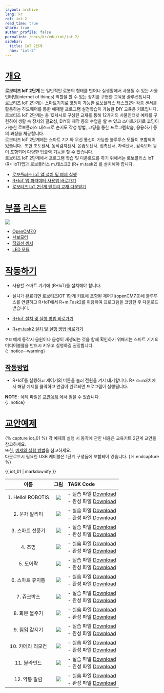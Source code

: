 ```yaml
---
layout: archive
lang: kr
ref: iot-2
read_time: true
share: true
author_profile: false
permalink: /docs/kr/edu/iot/iot-2/
sidebar:
  title: IoT 2단계
  nav: "iot-2"
---
```


# [개요](#개요)

**로보티즈 IoT 2단계** 는 일반적인 로봇의 형태를 벗어나 실생활에서 사용될 수 있는 사물인터넷(internet of things) 역할을 할 수 있는 장치를 구현한 교육용 솔루션입니다.   
로보티즈 IoT 2단계는 스마트기기로 코딩이 가능한 로보플러스 태스크2와 각종 센서를 활용하는 하드웨어를 통한 예제별 프로그램 실전학습이 가능한 DIY 교육용 키트입니다.  
로보티즈 IoT 2단계는 총 12차시로 구성된 교재를 통해 12가지의 사물인터넷 예제를 구현하여 생활 속 장치의 필요성, DIY의 제작 등의 수업을 할 수 있고 스마트기기로 코딩이 가능한 로보플러스 태스크로 순서도 작성 방법, 코딩을 통한 프로그램학습, 응용하기 등의 과정을 제공합니다.   
로보티즈 IoT 2단계에는 스마트 기기와 무선 통신이 가능한 블루투스 모듈이 포함되어 있습니다.  또한 조도센서, 동작감지센서, 온습도센서, 접촉센서, 자석센서, 감속모터 등이 포함되어 다양한 입출력 기능을 할 수 있습니다.  
로보티즈 IoT 2단계에서 프로그램 학습 및 다운로드를 하기 위해서는 로보플러스 IoT (R+ IoT)앱과 로보플러스 m.태스크2 (R+ m.task2) 를 설치해야 합니다.

- [로보플러스 IoT 앱 설치 및 예제 실행]  
- [R+IoT 앱 파라미터 사용법 바로가기]
- [로보티즈 IoT 2단계 엔트리 교재 다운받기]

# [부품 리스트](부품-리스트)

![](/assets/images/edu/iot/robotis_iot_l2_partlist_kr.png)

- [OpenCM7.0]
- [서보모터]
- [적외선 센서]
- [LED 모듈]

# [작동하기](#작동하기)

- 사용할 스마트 기기에 (R+IoT)를 설치해야 합니다.
- 설치가 완료되면 로보티즈IOT 1단계 키트에 포함된 제어기(openCM7.0)에 블루투스를 연결하고 R+IoT에서 R+m.Task2를 이용하여 프로그램을 코딩한 후 다운로드 받습니다.

- [R+IoT 설치 및 실행 방법 바로가기]
- [R+m.task2 설치 및 실행 방법 바로가기]

`주의` 예제 동작시 음원이나 음성이 재생되는 것을 함께 확인하기 위해서는 스마트 기기의 미디어볼륨을 반드시 키우고 실행하길 권장합니다.   
{: .notice--warning}

## [작동방법](#작동방법)

- R+IoT를 실행하고 제어기의 버튼을 눌러 전원을 켜서 대기합니다. R+ 스크래치에서 해당 예제를 클릭하고 연결이 완료되면 프로그램이 실행됩니다.

**NOTE** : 예제 파일은 [교안예제] 에서 얻을 수 있습니다.  
{: .notice}  

# [교안예제](#교안예제)

{% capture iot_01 %}
각 예제의 실행 시 동작에 관한 내용은 교육키트 2단계 교안을 참고하세요.  
또한, [예제의 실행 방법]을 참고하세요.  
다운로드시 필요한 USB 케이블은 1단계 구성품에 포함되어 있습니다.
{% endcapture %}

<div class="notice--warning">{{ iot_01 | markdownify }}</div>

|이름|그림|TASK Code
| :---: | :-----: | :--- |
|1. Hello! ROBOTIS|![](/assets/images/edu/iot/iot_l2_1_hello_KR.png)|- 실습 파일 [Download][IoT_L2_1_Hello(p)_KR] <br />- 완성 파일 [Download][IoT_L2_1_Hello_KR]|
|2. 문자 알리미|![](/assets/images/edu/iot/iot_l2_2_messagesignal_KR.png)|- 실습 파일 [Download][IoT_L2_2_MessageSignal(p)_KR]<br />- 완성 파일 [Download][IoT_L2_2_MessageSignal_KR]|
|3. 스마트 선풍기|![](/assets/images/edu/iot/iot_l2_3_fan_KR.png)|- 실습 파일 [Download][IoT_L2_3_Fan(p)_KR]<br />- 완성 파일 [Download][IoT_L2_3_Fan_KR]|
|4. 조명|![](/assets/images/edu/iot/iot_l2_4_lamp_KR.png)|- 실습 파일 [Download][IoT_L2_4_Lamp(p)_KR]<br />- 완성 파일 [Download][IoT_L2_4_Lamp_KR]|
|5. 도어락|![](/assets/images/edu/iot/iot_l2_5_doorlock_KR.png)|- 실습 파일 [Download][IoT_L2_5_DoorLock(p)_KR]<br />- 완성 파일 [Download][IoT_L2_5_DoorLock_KR]|
|6. 스마트 휴지통|![](/assets/images/edu/iot/iot_l2_6_wastebasket_KR.png)|- 실습 파일 [Download][IoT_L2_6_WasteBasket(p)_KR]<br />- 완성 파일 [Download][IoT_L2_6_WasteBasket_KR]|
|7. 쥬크박스|![](/assets/images/edu/iot/iot_l2_7_jukebox_KR.png)|- 실습 파일 [Download][IoT_L2_7_JukeBox(p)_KR]<br />- 완성 파일 [Download][IoT_L2_7_JukeBox_KR]|
|8. 화분 물주기|![](/assets/images/edu/iot/iot_l2_8_flowermanagement_KR.png)|- 실습 파일 [Download][IoT_L2_8_FlowerManagement(p)_KR]<br />- 완성 파일 [Download][IoT_L2_8_FlowerManagement_KR]|
|9. 침입 감지기|![](/assets/images/edu/iot/iot_l2_9_intrusiondetector_KR.png)|- 실습 파일 [Download][IoT_L2_9_IntrusionDetector(p)_KR]<br />- 완성 파일 [Download][IoT_L2_9_IntrusionDetector_KR]|
|10. 카메라 리모컨|![](/assets/images/edu/iot/iot_l2_10_cameraremote_KR.png)|- 실습 파일 [Download][IoT_L2_10_CameraRemote(p)_KR]<br />- 완성 파일 [Download][IoT_L2_10_CameraRemote_KR]|
|11. 블라인드|![](/assets/images/edu/iot/iot_l2_11_blind_KR.png)|- 실습 파일 [Download][IoT_L2_11_Blind(p)_KR]<br />- 완성 파일 [Download][IoT_L2_11_Blind_KR]|
|12. 약통 알람|![](/assets/images/edu/iot/iot_l2_12_medicinealarm_KR.png)|- 실습 파일 [Download][IoT_L2_12_MedicineAlarm(p)_KR]<br />- 완성 파일 [Download][IoT_L2_12_MedicineAlarm_KR]|


[로보플러스 IoT 앱 설치 및 예제 실행]: /docs/kr/software/mobile_app/rplusiot/#r-iot-다운로드설치
[R+IoT 앱 파라미터 사용법 바로가기]: /docs/kr/software/rplus1/task/task_misc/#스마트앱-파라미터
[로보티즈 IoT 2단계 엔트리 교재 다운받기]: http://www.robotis.com/service/download.php?no=745
[OpenCM7.0]: /docs/kr/parts/controller/opencm7/
[서보모터]: /docs/kr/parts/motor/servo_motor/
[적외선 센서]: /docs/kr/parts/sensor/irss-10/
[LED 모듈]: /docs/kr/parts/display/lm-10/
[스크래치2 오프라인 에디터, R+ 스크래치 설치 및 예제 실행 방법 바로가기]: /docs/kr/software/mobile_app/rplusiot/#r-iot-다운로드설치
[교안예제]: #교안예제
[예제의 실행 방법]: /docs/kr/edu/ollo/bugkit/#태스크-코드-다운로드
[R+IoT 설치 및 실행 방법 바로가기]: /docs/kr/software/mobile_app/rplusiot/#r-iot-다운로드설치
[R+m.task2 설치 및 실행 방법 바로가기]: /docs/kr/software/rplus_mobile/mtask20/
[IoT_L2_1_Hello(p)_KR]: http://support.robotis.com/ko/baggage_files/iot/iot_l2_1_hello(p)_kr.tskx
[IoT_L2_1_Hello_KR]: http://support.robotis.com/ko/baggage_files/iot/iot_l2_1_hello_kr.tskx
[IoT_L2_2_MessageSignal(p)_KR]: http://support.robotis.com/ko/baggage_files/iot/iot_l2_2_messagesignal(p)_kr.tskx
[IoT_L2_2_MessageSignal_KR]: http://support.robotis.com/ko/baggage_files/iot/iot_l2_2_messagesignal_kr.tskx
[IoT_L2_3_Fan(p)_KR]: http://support.robotis.com/ko/baggage_files/iot/iot_l2_3_fan(p)_kr.tskx
[IoT_L2_3_Fan_KR]: http://support.robotis.com/ko/baggage_files/iot/iot_l2_3_fan_kr.tskx
[IoT_L2_4_Lamp(p)_KR]: http://support.robotis.com/ko/baggage_files/iot/iot_l2_4_lamp(p)_kr.tskx
[IoT_L2_4_Lamp_KR]: http://support.robotis.com/ko/baggage_files/iot/iot_l2_4_lamp_kr.tskx
[IoT_L2_5_DoorLock(p)_KR]: http://support.robotis.com/ko/baggage_files/iot/iot_l2_5_doorlock(p)_kr.tskx
[IoT_L2_5_DoorLock_KR]: http://support.robotis.com/ko/baggage_files/iot/iot_l2_5_doorlock_kr.tskx
[IoT_L2_6_WasteBasket(p)_KR]: http://support.robotis.com/ko/baggage_files/iot/iot_l2_6_wastebasket(p)_kr.tskx
[IoT_L2_6_WasteBasket_KR]: http://support.robotis.com/ko/baggage_files/iot/iot_l2_6_wastebasket_kr.tskx
[IoT_L2_7_JukeBox(p)_KR]: http://support.robotis.com/ko/baggage_files/iot/iot_l2_7_jukebox(p)_kr.tskx
[IoT_L2_7_JukeBox_KR]: http://support.robotis.com/ko/baggage_files/iot/iot_l2_7_jukebox_kr.tskx
[IoT_L2_8_FlowerManagement(p)_KR]: http://support.robotis.com/ko/baggage_files/iot/iot_l2_8_flowermanagement(p)_kr.tskx
[IoT_L2_8_FlowerManagement_KR]: http://support.robotis.com/ko/baggage_files/iot/iot_l2_8_flowermanagement_kr.tskx
[IoT_L2_9_IntrusionDetector(p)_KR]: http://support.robotis.com/ko/baggage_files/iot/iot_l2_9_intrusiondetector(p)_kr.tskx
[IoT_L2_9_IntrusionDetector_KR]: http://support.robotis.com/ko/baggage_files/iot/iot_l2_9_intrusiondetector_kr.tskx
[IoT_L2_10_CameraRemote(p)_KR]: http://support.robotis.com/ko/baggage_files/iot/iot_l2_10_cameraremote(p)_kr.tskx
[IoT_L2_10_CameraRemote_KR]: http://support.robotis.com/ko/baggage_files/iot/iot_l2_10_cameraremote_kr.tskx
[IoT_L2_11_Blind(p)_KR]: http://support.robotis.com/ko/baggage_files/iot/iot_l2_11_blind(p)_kr.tskx
[IoT_L2_11_Blind_KR]: http://support.robotis.com/ko/baggage_files/iot/iot_l2_11_blind_kr.tskx
[IoT_L2_12_MedicineAlarm(p)_KR]: http://support.robotis.com/ko/baggage_files/iot/iot_l2_12_medicinealarm(p)_kr.tskx
[IoT_L2_12_MedicineAlarm_KR]: http://support.robotis.com/ko/baggage_files/iot/iot_l2_12_medicinealarm_kr.tskx
